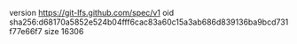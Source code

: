 version https://git-lfs.github.com/spec/v1
oid sha256:d68170a5852e524b04fff6cac83a60c15a3ab686d839136ba9bcd731f77e66f7
size 16306
